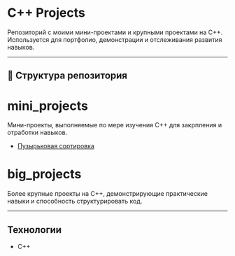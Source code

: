 # C++ Projects

Репозиторий с моими мини-проектами и крупными проектами на C++.  
Используется для портфолио, демонстрации и отслеживания развития навыков.

---

## 📂 Структура репозитория

# mini_projects
Мини-проекты, выполняемые по мере изучения C++ для закрпления и отработки навыков.
- [Пузырьковая сортировка](mini_projects/bubble_sort/bubble_sort.cpp)

# big_projects
Более крупные проекты на C++, демонстрирующие практические навыки и способность структурировать код.

---

## Технологии
- C++
